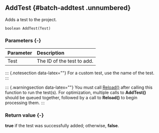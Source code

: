 ## AddTest {#batch-addtest .unnumbered}

Adds a test to the project.

```{sql}
boolean AddTest(Test)
```

### Parameters {-}

**Parameter** | **Description**
| :-- | :-- |
Test | The ID of the test to add.

::: {.notesection data-latex=""}
For a custom test, use the name of the test.
:::

::: {.warningsection data-latex=""}
You must call [Reload()](#standard-reload) after calling this function to run the test(s). For optimization, multiple calls to **AddTest()** should be queued together, followed by a call to **Reload()** to begin processing them.
:::

### Return value {-}

**true** if the test was successfully added; otherwise, **false**.
